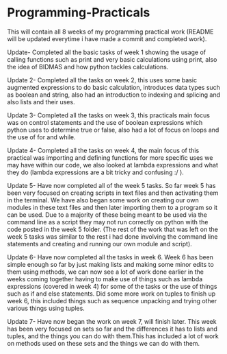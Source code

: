 # Programming-Practicals
This will contain all 8 weeks of my programming practical work (README will be updated everytime i have made a commit and completed work).

Update- Completed all the basic tasks of week 1 showing the usage of calling functions such as print and very basic calculations using print, also the idea of BIDMAS and how python tackles calculations.

Update 2- Completed all the tasks on week 2, this uses some basic augmented expressions to do basic calculation, introduces data types such as boolean and string, also had an introduction to indexing and splicing and also lists and their uses.

Update 3- Completed all the tasks on week 3, this practicals main focus was on control statements and the use of boolean expressions which python uses to determine true or false, also had a lot of focus on loops and the use of for and while.

Update 4- Completed all the tasks on week 4, the main focus of this practical was importing and defining functions for more specific uses we may have within our code, we also looked at lambda expressions and what they do (lambda expressions are a bit tricky and confusing :/ ).

Update 5- Have now completed all of the week 5 tasks. So far week 5 has been very focused on creating scripts in text files and then activating them in the terminal. We have also began some work on creating our own modules in these text files and then later importing them to a program so it can be used. Due to a majority of these being meant to be used via the command line as a script they may not run correctly on python with the code posted in the week 5 folder. (The rest of the work that was left on the week 5 tasks was similar to the rest i had done involving the command line statements and creating and running our own module and script).

Update 6- Have now completed all the tasks in week 6. Week 6 has been simple enough so far by just making lists and making some minor edits to them using methods, we can now see a lot of work done earlier in the weeks coming together having to make use of things such as lambda expressions (covered in week 4) for some of the tasks or the use of things such as if and else statements. Did some more work on tuples to finish up week 6, this included things such as sequence unpacking and trying other various things using tuples.

Update 7- Have now began the work on week 7, will finish later. This week has been very focused on sets so far and the differences it has to lists and tuples, and the things you can do with them.This has included a lot of work on methods used on these sets and the things we can do with them.
